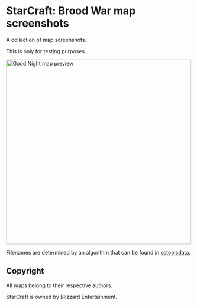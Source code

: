 # StarCraft: Brood War map screenshots

A collection of map screenshots.

This is only for testing purposes.

<p align="left"><img src="https://github.com/msikma/bwmapscr/raw/develop/map-preview/GOOD%20NIGHT%201.31.avif" width="500" height="500" alt="Good Night map preview"></p>

Filenames are determined by an algorithm that can be found in [sctoolsdata](https://github.com/msikma/sctoolsdata).

## Copyright

All maps belong to their respective authors.

StarCraft is owned by Blizzard Entertainment.
